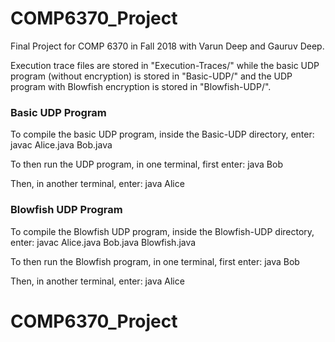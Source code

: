 # COMP6370_Project
Final Project for COMP 6370 in Fall 2018 with Varun Deep and Gauruv Deep.

Execution trace files are stored in "Execution-Traces/" while the basic UDP
program (without encryption) is stored in "Basic-UDP/" and the UDP program
with Blowfish encryption is stored in "Blowfish-UDP/".

### Basic UDP Program
To compile the basic UDP program, inside the Basic-UDP directory, enter:
    javac Alice.java Bob.java

To then run the UDP program, in one terminal, first enter:
    java Bob

Then, in another terminal, enter:
    java Alice

### Blowfish UDP Program
To compile the Blowfish UDP program, inside the Blowfish-UDP directory, enter:
    javac Alice.java Bob.java Blowfish.java

To then run the Blowfish program, in one terminal, first enter:
    java Bob

Then, in another terminal, enter:
    java Alice

# COMP6370_Project
